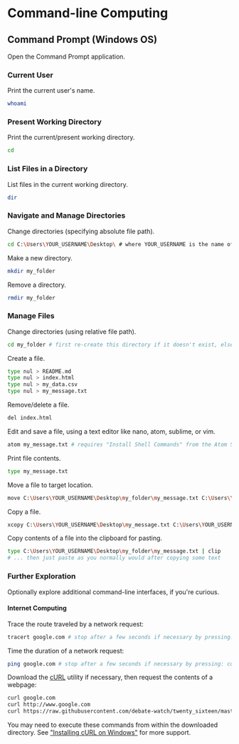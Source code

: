 # Command-line Computing

## Command Prompt (Windows OS)

Open the Command Prompt application.

### Current User

Print the current user's name.

```` sh
whoami
````

### Present Working Directory

Print the current/present working directory.

```` sh
cd
````

### List Files in a Directory

List files in the current working directory.

```` sh
dir
````

### Navigate and Manage Directories

Change directories (specifying absolute file path).

```` sh
cd C:\Users\YOUR_USERNAME\Desktop\ # where YOUR_USERNAME is the name of the user currently operating your local machine
````

Make a new directory.

```` sh
mkdir my_folder
````

Remove a directory.

```` sh
rmdir my_folder
````

### Manage Files

Change directories (using relative file path).

```` sh
cd my_folder # first re-create this directory if it doesn't exist, else this will trigger an error
````

Create a file.

```` sh
type nul > README.md
type nul > index.html
type nul > my_data.csv
type nul > my_message.txt
````

Remove/delete a file.

```` sh
del index.html
````

Edit and save a file, using a text editor like nano, atom, sublime, or vim.

```` sh
atom my_message.txt # requires "Install Shell Commands" from the Atom Settings
````

Print file contents.

```` sh
type my_message.txt
````

Move a file to target location.

```` sh
move C:\Users\YOUR_USERNAME\Desktop\my_folder\my_message.txt C:\Users\YOUR_USERNAME\Desktop
````

Copy a file.

```` sh
xcopy C:\Users\YOUR_USERNAME\Desktop\my_message.txt C:\Users\YOUR_USERNAME\Desktop\my_folder
````

Copy contents of a file into the clipboard for pasting.

```` sh
type C:\Users\YOUR_USERNAME\Desktop\my_folder\my_message.txt | clip
# ... then just paste as you normally would after copying some text
````

### Further Exploration

Optionally explore additional command-line interfaces, if you're curious.

#### Internet Computing

Trace the route traveled by a network request:

```` sh
tracert google.com # stop after a few seconds if necessary by pressing: control + c
````

Time the duration of a network request:

```` sh
ping google.com # stop after a few seconds if necessary by pressing: control + c
````

Download the [cURL](https://curl.haxx.se/download.html) utility if necessary, then request the contents of a webpage:

```` sh
curl google.com
curl http://www.google.com
curl https://raw.githubusercontent.com/debate-watch/twenty_sixteen/master/lib/twenty_sixteen/candidates.json
````

You may need to execute these commands from within the downloaded directory. See ["Installing cURL on Windows"](http://stackoverflow.com/questions/9507353/how-do-i-install-set-up-and-use-curl-on-a-windows) for more support.
